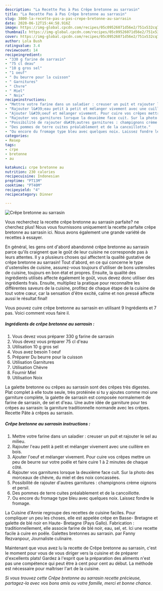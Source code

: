 ```yaml
---
description: "La Recette Pas à Pas Crêpe bretonne au sarrasin"
title: "La Recette Pas à Pas Crêpe bretonne au sarrasin"
slug: 3800-la-recette-pas-a-pas-crepe-bretonne-au-sarrasin
date: 2020-06-12T15:44:58.916Z
image: https://img-global.cpcdn.com/recipes/05c09526071d56e2/751x532cq70/crepe-bretonne-au-sarrasin-photo-principale-de-la-recette.jpg
thumbnail: https://img-global.cpcdn.com/recipes/05c09526071d56e2/751x532cq70/crepe-bretonne-au-sarrasin-photo-principale-de-la-recette.jpg
cover: https://img-global.cpcdn.com/recipes/05c09526071d56e2/751x532cq70/crepe-bretonne-au-sarrasin-photo-principale-de-la-recette.jpg
author: Lola Bush
ratingvalue: 3.4
reviewcount: 14
recipeingredient:
- "330 g farine de sarrasin"
- "75 cl deau"
- "10 g gros sel"
- "1 oeuf"
- " Du beurre pour la cuisson"
- " Garnitures"
- " Chvre"
- " Miel"
- " Noix"
recipeinstructions:
- "Mettre votre farine dans un saladier : creuser un puit et rajouter le sel au milieu."
- "Rajouter l&#39;eau petit à petit et mélanger vivement avec une cuillère en bois."
- "Ajouter l&#39;oeuf et mélanger vivement. Pour cuire vos crêpes mettre un peu de beurre sur votre poêle et faire cuire 1 à 2 minutes de chaque côté."
- "Rajouter vos garnitures lorsque la deuxième face cuit. Sur la photo des morceaux de chèvre, du miel et des noix concassées."
- "Possibilité de rajouter d&#39;autres garnitures : champignons crème oignons et persil."
- "Des pommes de terre cuites préalablement et de la cancoillotte."
- "Ou encore du fromage type bleu avec quelques noix. Laissez fondre le fromage."
categories:
- Resep
tags:
- crpe
- bretonne
- au

katakunci: crpe bretonne au 
nutrition: 230 calories
recipecuisine: Indonesian
preptime: "PT13M"
cooktime: "PT40M"
recipeyield: "4"
recipecategory: Dinner

---
```



![Crêpe bretonne au sarrasin](https://img-global.cpcdn.com/recipes/05c09526071d56e2/751x532cq70/crepe-bretonne-au-sarrasin-photo-principale-de-la-recette.jpg)

Vous recherchez la recette crêpe bretonne au sarrasin parfaite? ne cherchez plus! Nous vous fournissons uniquement la recette parfaite crêpe bretonne au sarrasin ici. Nous avons également une grande variété de recettes à essayer.

En général, les gens ont d'abord abandonné crêpe bretonne au sarrasin parce qu'ils craignent que le goût de leur cuisine ne corresponde pas à leurs attentes. Il y a plusieurs choses qui affectent la qualité gustative de crêpe bretonne au sarrasin! Tout d'abord, en ce qui concerne le type d'ustensiles de cuisine, assurez-vous toujours d'utiliser de bons ustensiles de cuisine, toujours en bon état et propres. Ensuite, la qualité des ingrédients utilisés affecte également le goût, vous devez donc utiliser des ingrédients frais. Ensuite, multipliez la pratique pour reconnaître les différentes saveurs de la cuisine, profitez de chaque étape de la cuisine de tout votre cœur, car la sensation d'être excité, calme et non pressé affecte aussi le résultat final!

<!--inarticleads1-->

Vous pouvez cuire crêpe bretonne au sarrasin en utilisant 9 Ingrédients et 7 pas. Voici comment vous faire il.

##### Ingrédients de crêpe bretonne au sarrasin :

1. Vous devez vous préparer 330 g farine de sarrasin
1. Vous devez vous préparer 75 cl d&#39;eau
1. Utilisation 10 g gros sel
1. Vous avez besoin 1 oeuf
1. Préparer  Du beurre pour la cuisson
1. Utilisation  Garnitures
1. Utilisation  Chèvre
1. Fournir  Miel
1. Utilisation  Noix


La galette bretonne ou crêpes au sarrasin sont des crêpes très digestes. Plat complet à elle toute seule, très protéinée si tu y ajoutes comme moi une garniture complète, la galette de sarrasin est composée normalement de farine de sarrasin, de sel et d&#39;eau. Une autre idée de garniture pour tes crêpes au sarrasin: la garniture traditionnelle normande avec les crêpes. Recette Pâte à crêpes au sarrasin. 

<!--inarticleads2-->

##### Crêpe bretonne au sarrasin instructions :

1. Mettre votre farine dans un saladier : creuser un puit et rajouter le sel au milieu.
1. Rajouter l&#39;eau petit à petit et mélanger vivement avec une cuillère en bois.
1. Ajouter l&#39;oeuf et mélanger vivement. Pour cuire vos crêpes mettre un peu de beurre sur votre poêle et faire cuire 1 à 2 minutes de chaque côté.
1. Rajouter vos garnitures lorsque la deuxième face cuit. Sur la photo des morceaux de chèvre, du miel et des noix concassées.
1. Possibilité de rajouter d&#39;autres garnitures : champignons crème oignons et persil.
1. Des pommes de terre cuites préalablement et de la cancoillotte.
1. Ou encore du fromage type bleu avec quelques noix. Laissez fondre le fromage.


La Cuisine d&#39;Annie regroupe des recettes de cuisine faciles. Pour compliquer un peu les choses, elle est appelée crêpe en Basse- Bretagne et galette de blé noir en Haute- Bretagne (Pays Gallo). Fabrication : traditionnellement, elle associe farine de blé noir, eau, sel, et. Ici une recette facile à cuire en poêle. Galettes bretonnes au sarrasin. par Fanny Rezvanpour, Journaliste culinaire. 

<!--inarticleads1-->

<p>
Maintenant que vous avez lu la recette de Crêpe bretonne au sarrasin, c'est le moment pour vous de vous diriger vers la cuisine et de préparer d'excellents plats! Gardez à l'esprit que la préparation des aliments n'est pas une compétence qui peut être à cent pour cent au début. La méthode est nécessaire pour maîtriser l'art de la cuisine.
</p>

<p>
<i>Si vous trouvez cette Crêpe bretonne au sarrasin recette précieuse, partagez-la avec vos bons amis ou votre famille, merci et bonne chance.</i>
</p>
